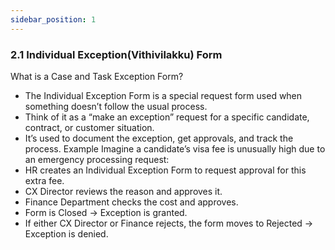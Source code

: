 ```yaml
---
sidebar_position: 1
---
```


### 2.1 Individual Exception(Vithivilakku) Form

What is a Case and Task Exception Form?
- The Individual Exception Form is a special request form used when something doesn’t follow the usual process.
- Think of it as a “make an exception” request for a specific candidate, contract, or customer situation.
- It’s used to document the exception, get approvals, and track the process.
Example
Imagine a candidate’s visa fee is unusually high due to an emergency processing request:
- HR creates an Individual Exception Form to request approval for this extra fee.
- CX Director reviews the reason and approves it.
- Finance Department checks the cost and approves.
- Form is Closed → Exception is granted.
- If either CX Director or Finance rejects, the form moves to Rejected → Exception is denied.

